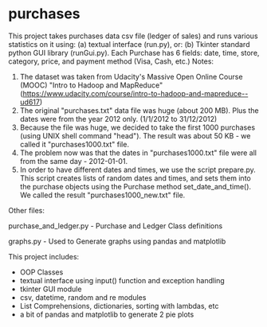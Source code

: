# purchases
This project takes purchases data csv file (ledger of sales) and runs various statistics on it using:
(a) textual interface (run.py), or:
(b) Tkinter standard python GUI library (runGui.py).
Each Purchase has 6 fields: date, time, store, category, price, and payment method (Visa, Cash, etc.)
Notes:
1. The dataset was taken from Udacity's Massive Open Online Course (MOOC) "Intro to Hadoop and MapReduce" (https://www.udacity.com/course/intro-to-hadoop-and-mapreduce--ud617)
2. The original "purchases.txt" data file was huge (about 200 MB). Plus the dates were from the year 2012 only. (1/1/2012 to 31/12/2012)
3. Because the file was huge, we decided to take the first 1000 purchases (using UNIX shell command "head"). The result was about 50 KB - we called it "purchases1000.txt" file.
4. The problem now was that the dates in "purchases1000.txt" file were all from the same day - 2012-01-01.
5. In order to have different dates and times, we use the script prepare.py. This script creates lists of random dates and times, and sets them into the purchase objects using the Purchase method set_date_and_time(). We called the result "purchases1000_new.txt" file.

Other files:

purchase_and_ledger.py - Purchase and Ledger Class definitions

graphs.py - Used to Generate graphs using pandas and matplotlib

This project includes:
- OOP Classes
- textual interface using input() function and exception handling 
- tkinter GUI module
- csv, datetime, random and re modules
- List Comprehensions, dictionaries, sorting with lambdas, etc
- a bit of pandas and matplotlib to generate 2 pie plots

